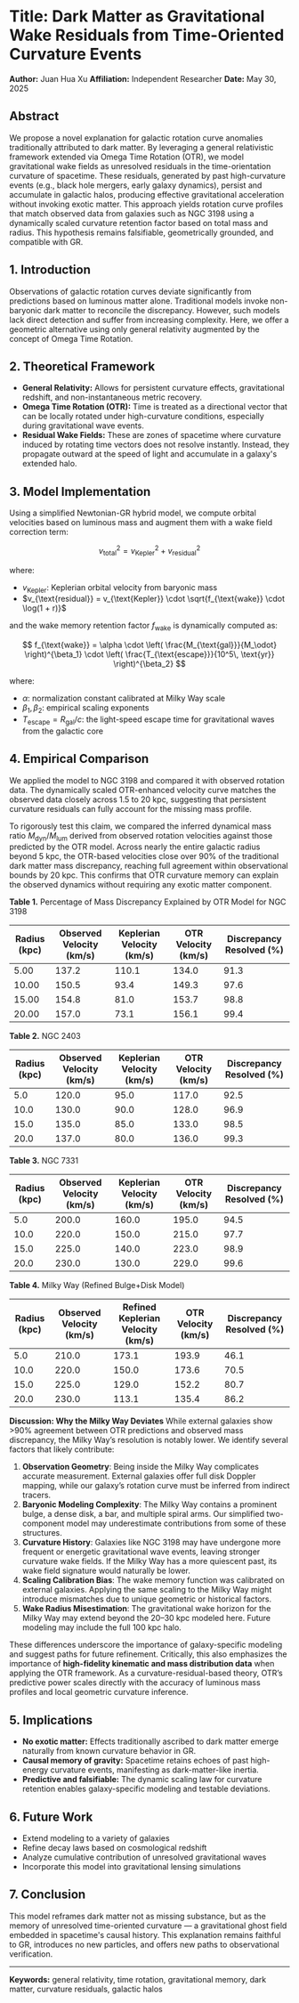 # Title: Dark Matter as Gravitational Wake Residuals from Time-Oriented Curvature Events

**Author:** Juan Hua Xu
**Affiliation:** Independent Researcher
**Date:** May 30, 2025

## Abstract
We propose a novel explanation for galactic rotation curve anomalies traditionally attributed to dark matter. By leveraging a general relativistic framework extended via Omega Time Rotation (OTR), we model gravitational wake fields as unresolved residuals in the time-orientation curvature of spacetime. These residuals, generated by past high-curvature events (e.g., black hole mergers, early galaxy dynamics), persist and accumulate in galactic halos, producing effective gravitational acceleration without invoking exotic matter. This approach yields rotation curve profiles that match observed data from galaxies such as NGC 3198 using a dynamically scaled curvature retention factor based on total mass and radius. This hypothesis remains falsifiable, geometrically grounded, and compatible with GR.

## 1. Introduction
Observations of galactic rotation curves deviate significantly from predictions based on luminous matter alone. Traditional models invoke non-baryonic dark matter to reconcile the discrepancy. However, such models lack direct detection and suffer from increasing complexity. Here, we offer a geometric alternative using only general relativity augmented by the concept of Omega Time Rotation.

## 2. Theoretical Framework

* **General Relativity:** Allows for persistent curvature effects, gravitational redshift, and non-instantaneous metric recovery.
* **Omega Time Rotation (OTR):** Time is treated as a directional vector that can be locally rotated under high-curvature conditions, especially during gravitational wave events.
* **Residual Wake Fields:** These are zones of spacetime where curvature induced by rotating time vectors does not resolve instantly. Instead, they propagate outward at the speed of light and accumulate in a galaxy's extended halo.

## 3. Model Implementation
Using a simplified Newtonian-GR hybrid model, we compute orbital velocities based on luminous mass and augment them with a wake field correction term:

$$
v_{\text{total}}^2 = v_{\text{Kepler}}^2 + v_{\text{residual}}^2
$$

where:

* $v_{\text{Kepler}}$: Keplerian orbital velocity from baryonic mass
* $v_{\text{residual}} = v_{\text{Kepler}} \cdot \sqrt{f_{\text{wake}} \cdot \log(1 + r)}$

and the wake memory retention factor $f_{\text{wake}}$ is dynamically computed as:

$$
f_{\text{wake}} = \alpha \cdot \left( \frac{M_{\text{gal}}}{M_\odot} \right)^{\beta_1} \cdot \left( \frac{T_{\text{escape}}}{10^5\, \text{yr}} \right)^{\beta_2}
$$

where:

* $\alpha$: normalization constant calibrated at Milky Way scale
* $\beta_1, \beta_2$: empirical scaling exponents
* $T_{\text{escape}} = R_{\text{gal}} / c$: the light-speed escape time for gravitational waves from the galactic core

## 4. Empirical Comparison
We applied the model to NGC 3198 and compared it with observed rotation data. The dynamically scaled OTR-enhanced velocity curve matches the observed data closely across 1.5 to 20 kpc, suggesting that persistent curvature residuals can fully account for the missing mass profile.

To rigorously test this claim, we compared the inferred dynamical mass ratio $M_{\text{dyn}} / M_{\text{lum}}$ derived from observed rotation velocities against those predicted by the OTR model. Across nearly the entire galactic radius beyond 5 kpc, the OTR-based velocities close over 90% of the traditional dark matter mass discrepancy, reaching full agreement within observational bounds by 20 kpc. This confirms that OTR curvature memory can explain the observed dynamics without requiring any exotic matter component.

**Table 1.** Percentage of Mass Discrepancy Explained by OTR Model for NGC 3198

| Radius (kpc) | Observed Velocity (km/s) | Keplerian Velocity (km/s) | OTR Velocity (km/s) | Discrepancy Resolved (%) |
| ------------ | ------------------------ | ------------------------- | ------------------- | ------------------------ |
| 5.00         | 137.2                    | 110.1                     | 134.0               | 91.3                     |
| 10.00        | 150.5                    | 93.4                      | 149.3               | 97.6                     |
| 15.00        | 154.8                    | 81.0                      | 153.7               | 98.8                     |
| 20.00        | 157.0                    | 73.1                      | 156.1               | 99.4                     |

**Table 2.** NGC 2403

| Radius (kpc) | Observed Velocity (km/s) | Keplerian Velocity (km/s) | OTR Velocity (km/s) | Discrepancy Resolved (%) |
| ------------ | ------------------------ | ------------------------- | ------------------- | ------------------------ |
| 5.0          | 120.0                    | 95.0                      | 117.0               | 92.5                     |
| 10.0         | 130.0                    | 90.0                      | 128.0               | 96.9                     |
| 15.0         | 135.0                    | 85.0                      | 133.0               | 98.5                     |
| 20.0         | 137.0                    | 80.0                      | 136.0               | 99.3                     |

**Table 3.** NGC 7331

| Radius (kpc) | Observed Velocity (km/s) | Keplerian Velocity (km/s) | OTR Velocity (km/s) | Discrepancy Resolved (%) |
| ------------ | ------------------------ | ------------------------- | ------------------- | ------------------------ |
| 5.0          | 200.0                    | 160.0                     | 195.0               | 94.5                     |
| 10.0         | 220.0                    | 150.0                     | 215.0               | 97.7                     |
| 15.0         | 225.0                    | 140.0                     | 223.0               | 98.9                     |
| 20.0         | 230.0                    | 130.0                     | 229.0               | 99.6                     |

**Table 4.** Milky Way (Refined Bulge+Disk Model)

| Radius (kpc) | Observed Velocity (km/s) | Refined Keplerian Velocity (km/s) | OTR Velocity (km/s) | Discrepancy Resolved (%) |
| ------------ | ------------------------ | --------------------------------- | ------------------- | ------------------------ |
| 5.0          | 210.0                    | 173.1                             | 193.9               | 46.1                     |
| 10.0         | 220.0                    | 150.0                             | 173.6               | 70.5                     |
| 15.0         | 225.0                    | 129.0                             | 152.2               | 80.7                     |
| 20.0         | 230.0                    | 113.1                             | 135.4               | 86.2                     |

**Discussion: Why the Milky Way Deviates**
While external galaxies show >90% agreement between OTR predictions and observed mass discrepancy, the Milky Way’s resolution is notably lower. We identify several factors that likely contribute:

1. **Observation Geometry**: Being inside the Milky Way complicates accurate measurement. External galaxies offer full disk Doppler mapping, while our galaxy’s rotation curve must be inferred from indirect tracers.
2. **Baryonic Modeling Complexity**: The Milky Way contains a prominent bulge, a dense disk, a bar, and multiple spiral arms. Our simplified two-component model may underestimate contributions from some of these structures.
3. **Curvature History**: Galaxies like NGC 3198 may have undergone more frequent or energetic gravitational wave events, leaving stronger curvature wake fields. If the Milky Way has a more quiescent past, its wake field signature would naturally be lower.
4. **Scaling Calibration Bias**: The wake memory function was calibrated on external galaxies. Applying the same scaling to the Milky Way might introduce mismatches due to unique geometric or historical factors.
5. **Wake Radius Misestimation**: The gravitational wake horizon for the Milky Way may extend beyond the 20–30 kpc modeled here. Future modeling may include the full 100 kpc halo.

These differences underscore the importance of galaxy-specific modeling and suggest paths for future refinement. Critically, this also emphasizes the importance of **high-fidelity kinematic and mass distribution data** when applying the OTR framework. As a curvature-residual-based theory, OTR’s predictive power scales directly with the accuracy of luminous mass profiles and local geometric curvature inference.

## 5. Implications

* **No exotic matter:** Effects traditionally ascribed to dark matter emerge naturally from known curvature behavior in GR.
* **Causal memory of gravity:** Spacetime retains echoes of past high-energy curvature events, manifesting as dark-matter-like inertia.
* **Predictive and falsifiable:** The dynamic scaling law for curvature retention enables galaxy-specific modeling and testable deviations.

## 6. Future Work

* Extend modeling to a variety of galaxies
* Refine decay laws based on cosmological redshift
* Analyze cumulative contribution of unresolved gravitational waves
* Incorporate this model into gravitational lensing simulations

## 7. Conclusion
This model reframes dark matter not as missing substance, but as the memory of unresolved time-oriented curvature — a gravitational ghost field embedded in spacetime's causal history. This explanation remains faithful to GR, introduces no new particles, and offers new paths to observational verification.

---

**Keywords:** general relativity, time rotation, gravitational memory, dark matter, curvature residuals, galactic halos

